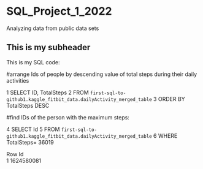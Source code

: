# SQL_Project_1_2022
Analyzing data from public data sets

## This is my subheader 

This is my SQL code:

#arrange Ids of people by descending value of total steps during their daily activities

1 SELECT ID, TotalSteps
2 FROM `first-sql-to-github1.kaggle_fitbit_data.dailyActivity_merged_table` 
3 ORDER BY TotalSteps DESC

#find IDs of the person with the maximum steps: 

4 SELECT Id
5 FROM `first-sql-to-github1.kaggle_fitbit_data.dailyActivity_merged_table` 
6 WHERE TotalSteps= 36019

Row	Id	
1	1624580081